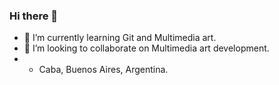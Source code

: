 ### Hi there 👋
- 🌱 I’m currently learning Git and Multimedia art.
- 👯 I’m looking to collaborate on Multimedia art development.
- - Caba, Buenos Aires, Argentina.
<!--
**Tizianaluzz/Tizianaluzz** is a ✨ _special_ ✨ repository because its `README.md` (this file) appears on your GitHub profile.

Here are some ideas to get you started:




-->
